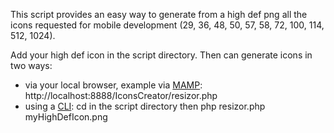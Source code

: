 This script provides an easy way to generate from a high def png all the icons requested for mobile development (29, 36, 48, 50, 57, 58, 72, 100, 114, 512, 1024).

Add your high def icon in the script directory. Then can generate icons in two ways:
- via your local browser, example via [MAMP](http://www.mamp.info/en/index.html): http://localhost:8888/IconsCreator/resizor.php
- using a [CLI](http://en.wikipedia.org/wiki/Command-line_interface): cd in the script directory then php resizor.php myHighDefIcon.png
